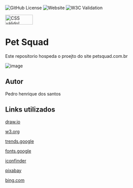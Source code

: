 ![GitHub License](https://img.shields.io/github/license/pedrohs01/pet-squad)
![Website](https://img.shields.io/website?url=https%3A%2F%2Fpedrohs01.github.io%2Fpet-squad%2F)
![W3C Validation](https://img.shields.io/w3c-validation/html?targetUrl=https%3A%2F%2Fpedrohs01.github.io%2Fpet-squad%2F)
<p>
<a href="http://jigsaw.w3.org/css-validator/check/referer">
    <img style="border:0;width:88px;height:31px"
        src="http://jigsaw.w3.org/css-validator/images/vcss-blue"
        alt="CSS válido!" />
    </a>
</p>



# Pet Squad
Este repositorio hospeda o proejto do site petsquad.com.br

![image](https://github.com/pedrohs01/pet-squad/assets/128723622/a7b811a4-7521-4deb-8e14-1b7d856924ad)
## Autor
Pedro henrique dos santos
## Links utilizados
[draw.io](https://app.diagrams.net/)

[w3.org](https://validator.w3.org/nu/#file)

[trends.google](https://trends.google.com.br/trends/)

[fonts.google](https://fonts.google.com/)

[iconfinder](https://www.iconfinder.com/search?q=pet)

[pixabay](https://pixabay.com/pt/)

[bing.com](https://www.bing.com/images/create?q=ijjp&rt=4&FORM=GENCRE)
